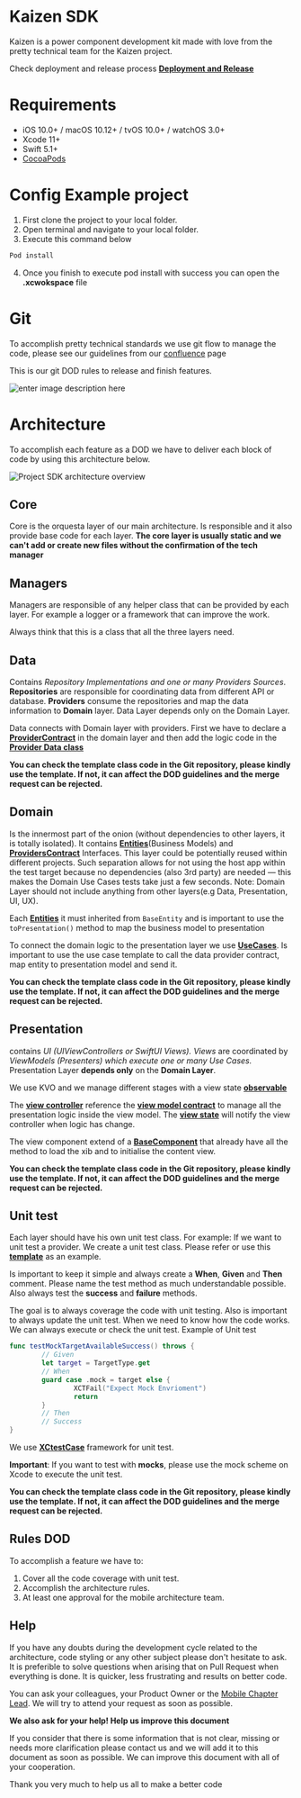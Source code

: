 # Kaizen SDK
Kaizen is a power component development kit made with love from the pretty technical team for the Kaizen project.

Check deployment and release process [**Deployment and Release**](https://gitlab.com/prettytechnical/kaizen/ios-sdk/-/blob/master/KaizenSDK/Domain/ProvidersContract/TemplateProviderContract.swift)

# Requirements

 -   iOS 10.0+ / macOS 10.12+ / tvOS 10.0+ / watchOS 3.0+
 -   Xcode 11+
 -   Swift 5.1+
-   [CocoaPods](https://cocoapods.org/)

# Config Example project

 1. First clone the project to your local folder.
 2. Open terminal and navigate to your local folder.
 3. Execute this command below
``` swift
Pod install
```
 4. Once you finish to execute pod install with success you can open the **.xcwokspace** file

# Git
To accomplish pretty technical standards we use git flow to manage the code, please see our guidelines from our [confluence](https://prettytechnical.atlassian.net/wiki/spaces/PT/pages/304054462/Development+Git+guidelines) page 

This is our git DOD rules to release and finish features.

![enter image description here](https://firebasestorage.googleapis.com/v0/b/mikadosdk.appspot.com/o/git_deployments_rule.jpg?alt=media&token=f60b904e-fa09-43d1-a358-0bb1df22c5cb)
# Architecture

To accomplish each feature as a DOD we have to deliver each block of code by using this architecture below. 

![Project SDK architecture overview](https://firebasestorage.googleapis.com/v0/b/mikadosdk.appspot.com/o/Architecture.jpg?alt=media&token=235cb8a2-a429-42ff-a308-b2a120e3cd62)

## Core

Core is the orquesta layer of our main architecture. Is responsible and it also provide base code for each layer.
**The core layer is usually static and we can't add or create new files without the confirmation of the tech manager**

## Managers
Managers are responsible of any helper class that can be provided by each layer. For example a logger or a framework that can improve the work.

Always think that this is a class that all the three layers need. 

## Data
Contains _Repository Implementations and one or many Providers Sources_. ​ **Repositories** are responsible for coordinating data from different API or database. **Providers** consume the repositories and map the data information to **Domain** layer. Data Layer depends only on the Domain Layer. 

Data connects with Domain layer with providers. First we have to declare a [**ProviderContract**](https://gitlab.com/prettytechnical/kaizen/ios-sdk/-/blob/master/KaizenSDK/Domain/ProvidersContract/TemplateProviderContract.swift) in the domain layer and then add the logic code in the [**Provider Data class**](https://gitlab.com/prettytechnical/kaizen/ios-sdk/-/blob/master/KaizenSDK/Data/Providers/TemplateProvider.swift)
 
 **You can check the template class code in the Git repository, please kindly use the template. If not, it can affect the DOD guidelines and the merge request can be rejected.**

## Domain
Is the innermost part of the onion (without dependencies to other layers, it is totally isolated). It contains [**Entities**](https://gitlab.com/prettytechnical/kaizen/ios-sdk/-/blob/master/KaizenSDK/Domain/Entities/TemplateEntityModels.swift)(Business Models) and **[ProvidersContract](https://gitlab.com/prettytechnical/kaizen/ios-sdk/-/blob/master/KaizenSDK/Domain/ProvidersContract/TemplateProviderContract.swift)** Interfaces. This layer could be potentially reused within different projects. Such separation allows for not using the host app within the test target because no dependencies (also 3rd party) are needed — this makes the Domain Use Cases tests take just a few seconds. Note: Domain Layer should not include anything from other layers(e.g Data, Presentation, UI, UX).

Each [**Entities**](https://gitlab.com/prettytechnical/kaizen/ios-sdk/-/blob/master/KaizenSDK/Domain/Entities/TemplateEntityModels.swift) it must inherited from `BaseEntity` and is important to use the `toPresentation()`  method to map the business model to presentation

To connect the domain logic to the presentation layer we use **[UseCases](https://gitlab.com/prettytechnical/kaizen/ios-sdk/-/blob/master/KaizenSDK/Domain/UseCase/TemplateUseCase.swift)**. Is important to use the use case template to call the data provider contract, map entity to presentation model and send it.

**You can check the template class code in the Git repository, please kindly use the template. If not, it can affect the DOD guidelines and the merge request can be rejected.**

## Presentation
contains _UI (UIViewControllers or SwiftUI Views). Views_ are coordinated by _ViewModels (Presenters) which execute one or many Use Cases._ Presentation Layer **depends only** on the **Domain Layer**.

We use KVO and we manage different stages with a view state **[observable](https://gitlab.com/prettytechnical/kaizen/ios-sdk/-/blob/master/KaizenSDK/Presentation/Scenes/TemplateScene/ViewModel/TemplateViewModel.swift#L13)**

The **[view controller](https://gitlab.com/prettytechnical/kaizen/ios-sdk/-/blob/master/KaizenSDK/Presentation/Scenes/TemplateScene/View/TemplateViewController.swift)** reference the **[view model contract](https://gitlab.com/prettytechnical/kaizen/ios-sdk/-/blob/master/KaizenSDK/Presentation/Scenes/TemplateScene/ViewModel/TemplateViewModel.swift)** to manage all the presentation logic inside the view model. The **[view state](https://gitlab.com/prettytechnical/kaizen/ios-sdk/-/blob/master/KaizenSDK/Presentation/Scenes/TemplateScene/View/TemplateViewController.swift#L11)** will notify the view controller when logic has change.

The view component extend of a [**BaseComponent**](https://gitlab.com/prettytechnical/kaizen/ios-sdk/-/blob/master/KaizenSDK/Core/BaseComponent.swift) that already have all the method to load the xib and to initialise the content view.

**You can check the template class code in the Git repository, please kindly use the template. If not, it can affect the DOD guidelines and the merge request can be rejected.**

## Unit test
Each layer should have his own unit test class. For example: If we want to unit test a provider. We create a unit test class. Please refer or use this **[template](https://gitlab.com/prettytechnical/kaizen/ios-sdk/-/blob/master/KaizenSDKTests/TemplateUseCaseTest.swift)** as an example.

Is important to keep it simple and always create a **When**, **Given** and **Then** comment.
Please name the test method as much understandable possible. Also always test the **success** and **failure** methods.

The goal is to always coverage the code with unit testing.
Also is important to always update the unit test. When we need to know how the code works. We can always execute or check the unit test.
Example of Unit test
``` swift
func testMockTargetAvailableSuccess() throws {
        // Given
        let target = TargetType.get
        // When
        guard case .mock = target else {
                XCTFail("Expect Mock Envrioment")
                return
        }
        // Then
        // Success
}
```
We use **[XCtestCase](https://developer.apple.com/documentation/xctest/xctestcase)**  framework for unit test.

**Important**: If you want to test with **mocks**, please use the mock scheme on Xcode to execute the unit test.

**You can check the template class code in the Git repository, please kindly use the template. If not, it can affect the DOD guidelines and the merge request can be rejected.**

## Rules DOD
To accomplish a feature we have to:

 1. Cover all the code coverage with unit test.
 2. Accomplish the architecture rules.
 3. At least one approval for the mobile architecture team.

## Help
If you have any doubts during the development cycle related to the architecture, code styling or any other subject please don't hesitate to ask. It is preferible to solve questions when arising that on Pull Request when everything is done. It is quicker, less frustrating and results on better code.

You can ask your colleagues, your Product Owner or the  [Mobile Chapter Lead](danielc@prettytechnical.io). We will try to attend your request as soon as possible.

**We also ask for your help! Help us improve this document**

If you consider that there is some information that is not clear, missing or needs more clarification please contact us and we will add it to this document as soon as possible. We can improve this document with all of your cooperation.

Thank you very much to help us all to make a better code
